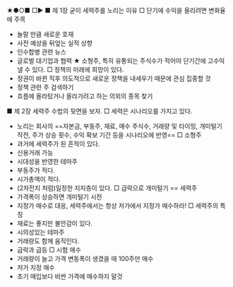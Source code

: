 ★●○■ □▶
■ 제 1장 굳이 세력주를 노리는 이유
□ 단기에 수익을 올리려면 변화율에 주목
+ 놀랄 만큼 새로운 호재
+ 사전 예상을 뒤엎는 실적 상향
+ 인수합병 관련 뉴스
+ 글로벌 대기업과 협력
★ 소형주, 특히 유통되는 주식수가 적어야 단기간에 고수익 낼 수 있다.
□  정책의 미래에 희망이 있다.
+ 정권이 바뀐 직후 의도적으로 새로운 정책을 내세우기 때문에 관심 집중할 것
+ 정책 관련 주 검색하기
+ 흐름에 올라탔거나 올라가려고 하는 의외의 종목 찾기

■ 제 2장 세력주 수법의 뒷면을 보자.
□ 세력은 시나리오를 가지고 있다.
+ 노리는 회사의 ==자본금, 부동주, 재료, 매수 주식수, 거래량 및 타이밍, 개미털기 작전, 주가 상승 횟수, 수익 확보 기간 등을 시나리오에 반영==
□ 소형주 
+ 과거에 세력주가 된 흔적이 있다.
+ 신용거래 가능
+ 시대성을 반영한 테마주
+ 부동주가 적다.
+ 시가총액이 적다.
+ (2차전지 처럼)일정한 지지층이 있다.
□ 급락으로 개미털기 == 세력주
+ 가격폭이 상승하면 개미털기 시전
+ 지정가 매수로 대응, 세력주에서는 항상 저가에서 지정가 매수하라!
□ 세력주의 특징
+ 재료는 좋지만 불안감이 있다.
+ 시의성있는 테마주
+ 거래량도 함께 움직인다.
+ 급락과 급등 
□ 시험 매수
+ 거래량이 늘고 가격 변동폭이 생겼을 때 100주만 매수
+ 저가 지정 매수
+ 초기 매입보다 비싼 가격에 매수하지 말것